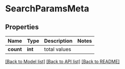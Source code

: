 # SearchParamsMeta

## Properties
Name | Type | Description | Notes
------------ | ------------- | ------------- | -------------
**count** | **int** | total values | 

[[Back to Model list]](../README.md#documentation-for-models) [[Back to API list]](../README.md#documentation-for-api-endpoints) [[Back to README]](../README.md)


